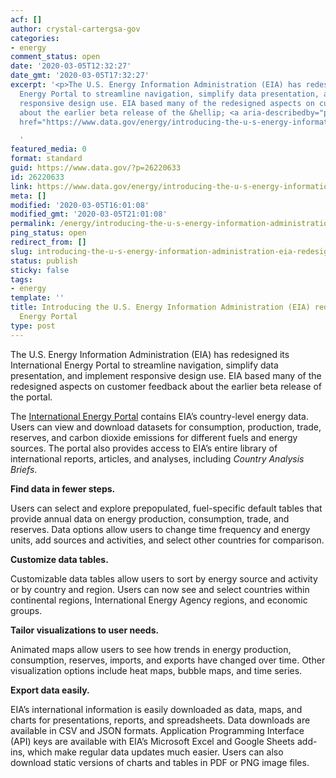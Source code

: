 ```yaml
---
acf: []
author: crystal-cartergsa-gov
categories:
- energy
comment_status: open
date: '2020-03-05T12:32:27'
date_gmt: '2020-03-05T17:32:27'
excerpt: '<p>The U.S. Energy Information Administration (EIA) has redesigned its International
  Energy Portal to streamline navigation, simplify data presentation, and implement
  responsive design use. EIA based many of the redesigned aspects on customer feedback
  about the earlier beta release of the &hellip; <a aria-describedby="post-title-26220633"
  href="https://www.data.gov/energy/introducing-the-u-s-energy-information-administration-eia-redesigned-international-energy-portal/">Continued</a></p>

  '
featured_media: 0
format: standard
guid: https://www.data.gov/?p=26220633
id: 26220633
link: https://www.data.gov/energy/introducing-the-u-s-energy-information-administration-eia-redesigned-international-energy-portal/
meta: []
modified: '2020-03-05T16:01:08'
modified_gmt: '2020-03-05T21:01:08'
permalink: /energy/introducing-the-u-s-energy-information-administration-eia-redesigned-international-energy-portal/
ping_status: open
redirect_from: []
slug: introducing-the-u-s-energy-information-administration-eia-redesigned-international-energy-portal
status: publish
sticky: false
tags:
- energy
template: ''
title: Introducing the U.S. Energy Information Administration (EIA) redesigned International
  Energy Portal
type: post
---
```

The U.S. Energy Information Administration (EIA) has redesigned its International Energy Portal to streamline navigation, simplify data presentation, and implement responsive design use. EIA based many of the redesigned aspects on customer feedback about the earlier beta release of the portal.


The [International Energy Portal](https://www.eia.gov/international/overview/world) contains EIA’s country-level energy data. Users can view and download datasets for consumption, production, trade, reserves, and carbon dioxide emissions for different fuels and energy sources. The portal also provides access to EIA’s entire library of international reports, articles, and analyses, including *Country Analysis Briefs*.


**Find data in fewer steps.**


Users can select and explore prepopulated, fuel-specific default tables that provide annual data on energy production, consumption, trade, and reserves. Data options allow users to change time frequency and energy units, add sources and activities, and select other countries for comparison.


**Customize data tables.**


Customizable data tables allow users to sort by energy source and activity or by country and region. Users can now see and select countries within continental regions, International Energy Agency regions, and economic groups.


**Tailor visualizations to user needs.**


Animated maps allow users to see how trends in energy production, consumption, reserves, imports, and exports have changed over time. Other visualization options include heat maps, bubble maps, and time series.


**Export data easily.**


EIA’s international information is easily downloaded as data, maps, and charts for presentations, reports, and spreadsheets. Data downloads are available in CSV and JSON formats. Application Programming Interface (API) keys are available with EIA’s Microsoft Excel and Google Sheets add-ins, which make regular data updates much easier. Users can also download static versions of charts and tables in PDF or PNG image files.


